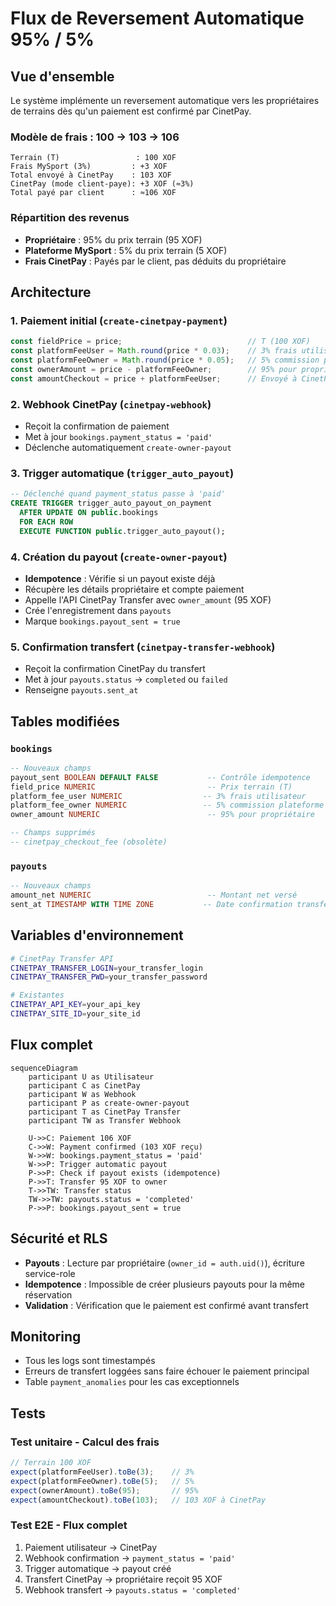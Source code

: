 # Flux de Reversement Automatique 95% / 5%

## Vue d'ensemble

Le système implémente un reversement automatique vers les propriétaires de terrains dès qu'un paiement est confirmé par CinetPay.

### Modèle de frais : 100 → 103 → 106

```
Terrain (T)                 : 100 XOF
Frais MySport (3%)         : +3 XOF
Total envoyé à CinetPay    : 103 XOF
CinetPay (mode client-paye): +3 XOF (≈3%)
Total payé par client      : ≈106 XOF
```

### Répartition des revenus

- **Propriétaire** : 95% du prix terrain (95 XOF)
- **Plateforme MySport** : 5% du prix terrain (5 XOF)
- **Frais CinetPay** : Payés par le client, pas déduits du propriétaire

## Architecture

### 1. Paiement initial (`create-cinetpay-payment`)

```typescript
const fieldPrice = price;                            // T (100 XOF)
const platformFeeUser = Math.round(price * 0.03);    // 3% frais utilisateur (3 XOF)
const platformFeeOwner = Math.round(price * 0.05);   // 5% commission plateforme (5 XOF)
const ownerAmount = price - platformFeeOwner;        // 95% pour propriétaire (95 XOF)
const amountCheckout = price + platformFeeUser;      // Envoyé à CinetPay (103 XOF)
```

### 2. Webhook CinetPay (`cinetpay-webhook`)

- Reçoit la confirmation de paiement
- Met à jour `bookings.payment_status = 'paid'`
- Déclenche automatiquement `create-owner-payout`

### 3. Trigger automatique (`trigger_auto_payout`)

```sql
-- Déclenché quand payment_status passe à 'paid'
CREATE TRIGGER trigger_auto_payout_on_payment
  AFTER UPDATE ON public.bookings
  FOR EACH ROW
  EXECUTE FUNCTION public.trigger_auto_payout();
```

### 4. Création du payout (`create-owner-payout`)

- **Idempotence** : Vérifie si un payout existe déjà
- Récupère les détails propriétaire et compte paiement
- Appelle l'API CinetPay Transfer avec `owner_amount` (95 XOF)
- Crée l'enregistrement dans `payouts`
- Marque `bookings.payout_sent = true`

### 5. Confirmation transfert (`cinetpay-transfer-webhook`)

- Reçoit la confirmation CinetPay du transfert
- Met à jour `payouts.status` → `completed` ou `failed`
- Renseigne `payouts.sent_at`

## Tables modifiées

### `bookings`
```sql
-- Nouveaux champs
payout_sent BOOLEAN DEFAULT FALSE           -- Contrôle idempotence
field_price NUMERIC                         -- Prix terrain (T)
platform_fee_user NUMERIC                  -- 3% frais utilisateur
platform_fee_owner NUMERIC                 -- 5% commission plateforme
owner_amount NUMERIC                        -- 95% pour propriétaire

-- Champs supprimés
-- cinetpay_checkout_fee (obsolète)
```

### `payouts`
```sql
-- Nouveaux champs
amount_net NUMERIC                          -- Montant net versé
sent_at TIMESTAMP WITH TIME ZONE           -- Date confirmation transfert
```

## Variables d'environnement

```bash
# CinetPay Transfer API
CINETPAY_TRANSFER_LOGIN=your_transfer_login
CINETPAY_TRANSFER_PWD=your_transfer_password

# Existantes
CINETPAY_API_KEY=your_api_key
CINETPAY_SITE_ID=your_site_id
```

## Flux complet

```mermaid
sequenceDiagram
    participant U as Utilisateur
    participant C as CinetPay
    participant W as Webhook
    participant P as create-owner-payout
    participant T as CinetPay Transfer
    participant TW as Transfer Webhook

    U->>C: Paiement 106 XOF
    C->>W: Payment confirmed (103 XOF reçu)
    W->>W: bookings.payment_status = 'paid'
    W->>P: Trigger automatic payout
    P->>P: Check if payout exists (idempotence)
    P->>T: Transfer 95 XOF to owner
    T->>TW: Transfer status
    TW->>TW: payouts.status = 'completed'
    P->>P: bookings.payout_sent = true
```

## Sécurité et RLS

- **Payouts** : Lecture par propriétaire (`owner_id = auth.uid()`), écriture service-role
- **Idempotence** : Impossible de créer plusieurs payouts pour la même réservation
- **Validation** : Vérification que le paiement est confirmé avant transfert

## Monitoring

- Tous les logs sont timestampés
- Erreurs de transfert loggées sans faire échouer le paiement principal
- Table `payment_anomalies` pour les cas exceptionnels

## Tests

### Test unitaire - Calcul des frais
```typescript
// Terrain 100 XOF
expect(platformFeeUser).toBe(3);    // 3%
expect(platformFeeOwner).toBe(5);   // 5%
expect(ownerAmount).toBe(95);       // 95%
expect(amountCheckout).toBe(103);   // 103 XOF à CinetPay
```

### Test E2E - Flux complet
1. Paiement utilisateur → CinetPay
2. Webhook confirmation → `payment_status = 'paid'`
3. Trigger automatique → payout créé
4. Transfert CinetPay → propriétaire reçoit 95 XOF
5. Webhook transfert → `payouts.status = 'completed'`
